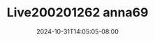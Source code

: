 --- 
title: "Live200201262 anna69"
description: "video   Live200201262 anna69 doodstream   baru"
date: 2024-10-31T14:05:05-08:00
file_code: "liyvx4atnoj6"
draft: false
cover: "0v966hx79gc6e1hb.jpg"
tags: ["indo", "bokep-indo", "bokep-viral", "bokep-ig"]
length: 2622
fld_id: "1483150"
foldername: "Anna69 id telegram:"
categories: ["Anna69 id telegram:"]
views: 0
---